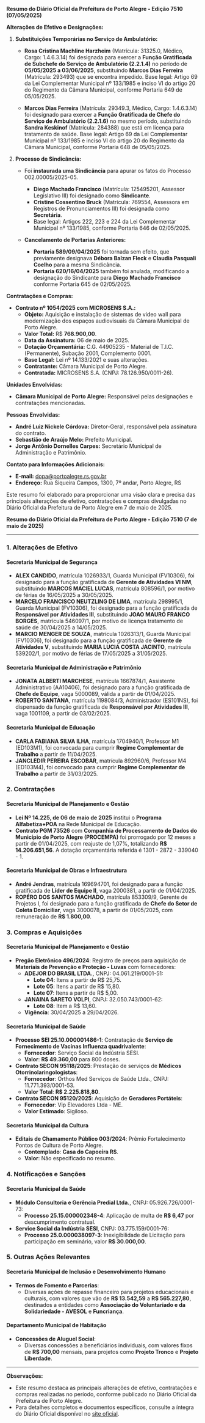 **Resumo do Diário Oficial da Prefeitura de Porto Alegre - Edição 7510 (07/05/2025)**

**Alterações de Efetivo e Designações:**
1. **Substituições Temporárias no Serviço de Ambulatório:**
   - **Rosa Cristina Machline Harzheim** (Matrícula: 31325.0, Médico, Cargo: 1.4.6.3.14) foi designada para exercer a **Função Gratificada de Subchefe do Serviço de Ambulatório (2.2.1.4)** no período de **05/05/2025 a 03/06/2025**, substituindo **Marcos Dias Ferreira** (Matrícula: 293493) que se encontra impedido. Base legal: Artigo 69 da Lei Complementar Municipal nº 133/1985 e inciso VI do artigo 20 do Regimento da Câmara Municipal, conforme Portaria 649 de 05/05/2025.

   - **Marcos Dias Ferreira** (Matrícula: 29349.3, Médico, Cargo: 1.4.6.3.14) foi designado para exercer a **Função Gratificada de Chefe do Serviço de Ambulatório (2.2.1.6)** no mesmo período, substituindo **Sandra Keskinof** (Matrícula: 284388) que está em licença para tratamento de saúde. Base legal: Artigo 69 da Lei Complementar Municipal nº 133/1985 e inciso VI do artigo 20 do Regimento da Câmara Municipal, conforme Portaria 648 de 05/05/2025.

2. **Processo de Sindicância:**
   - Foi **instaurada uma Sindicância** para apurar os fatos do Processo 002.00005/2025-05.
     - **Diego Machado Francisco** (Matrícula: 125495201, Assessor Legislativo III) foi designado como **Sindicante**.
     - **Cristine Cossentino Bruck** (Matrícula: 769554, Assessora em Registros de Pronunciamentos III) foi designada como **Secretária**.
     - Base legal: Artigos 222, 223 e 224 da Lei Complementar Municipal nº 133/1985, conforme Portaria 646 de 02/05/2025.

   - **Cancelamento de Portarias Anteriores:**
     - **Portaria 589/09/04/2025** foi tornada sem efeito, que previamente designava **Débora Balzan Fleck** e **Claudia Pasquali Coelho** para a mesma Sindicância.
     - **Portaria 620/16/04/2025** também foi anulada, modificando a designação do Sindicante para **Diego Machado Francisco** conforme Portaria 645 de 02/05/2025.

**Contratações e Compras:**
- **Contrato nº 1054/2025 com MICROSENS S.A.:**
  - **Objeto:** Aquisição e instalação de sistemas de video wall para modernização dos espaços audiovisuais da Câmara Municipal de Porto Alegre.
  - **Valor Total:** R$ **768.900,00**.
  - **Data da Assinatura:** 06 de maio de 2025.
  - **Dotação Orçamentária:** C.G. 44905235 - Material de T.I.C. (Permanente), Subação 2001, Complemento 0001.
  - **Base Legal:** Lei nº 14.133/2021 e suas alterações.
  - **Contratante:** Câmara Municipal de Porto Alegre.
  - **Contratada:** MICROSENS S.A. (CNPJ: 78.126.950/0011-26).

**Unidades Envolvidas:**
- **Câmara Municipal de Porto Alegre:** Responsável pelas designações e contratações mencionadas.

**Pessoas Envolvidas:**
- **André Luiz Nickele Córdova:** Diretor-Geral, responsável pela assinatura do contrato.
- **Sebastião de Araújo Melo:** Prefeito Municipal.
- **Jorge Antônio Dornelles Carpes:** Secretário Municipal de Administração e Patrimônio.

**Contato para Informações Adicionais:**
- **E-mail:** dopa@portoalegre.rs.gov.br
- **Endereço:** Rua Siqueira Campos, 1300, 7º andar, Porto Alegre, RS

Este resumo foi elaborado para proporcionar uma visão clara e precisa das principais alterações de efetivo, contratações e compras divulgadas no Diário Oficial da Prefeitura de Porto Alegre em 7 de maio de 2025.

**Resumo do Diário Oficial da Prefeitura de Porto Alegre - Edição 7510 (7 de maio de 2025)**

---

### **1. Alterações de Efetivo**

#### **Secretaria Municipal de Segurança**
- **ALEX CANDIDO**, matrícula 1026933/1, Guarda Municipal (FV10306), foi designado para a função gratificada de **Gerente de Atividades VI NM**, substituindo **MARCOS MACIEL LUCAS**, matrícula 808596/1, por motivo de férias de 16/05/2025 a 30/05/2025.
- **MARCELO FRANCISCO NEUTZLING DE LIMA**, matrícula 298995/1, Guarda Municipal (FV10306), foi designado para a função gratificada de **Responsável por Atividades III**, substituindo **JOAO MAURO FRANCO BORGES**, matrícula 546097/1, por motivo de licença tratamento de saúde de 30/04/2025 a 14/05/2025.
- **MARCIO MENGER DE SOUZA**, matrícula 1026313/1, Guarda Municipal (FV10306), foi designado para a função gratificada de **Gerente de Atividades V**, substituindo **MARIA LUCIA COSTA JACINTO**, matrícula 539202/1, por motivo de férias de 17/05/2025 a 31/05/2025.

#### **Secretaria Municipal de Administração e Patrimônio**
- **JONATA ALBERTI MARCHESE**, matrícula 1667874/1, Assistente Administrativo (AA10406), foi designado para a função gratificada de **Chefe de Equipe**, vaga 5000089, válida a partir de 01/04/2025.
- **ROBERTO SANTANA**, matrícula 1198084/3, Administrador (ES101NS), foi dispensado da função gratificada de **Responsável por Atividades III**, vaga 1001109, a partir de 03/02/2025.

#### **Secretaria Municipal de Educação**
- **CARLA FABIANA SILVA ILHA**, matrícula 1704940/1, Professor M1 (ED103M1), foi convocada para cumprir **Regime Complementar de Trabalho** a partir de 11/04/2025.
- **JANCLEDIR PEREIRA ESCOBAR**, matrícula 892960/6, Professor M4 (ED103M4), foi convocado para cumprir **Regime Complementar de Trabalho** a partir de 31/03/2025.

### **2. Contratações**

#### **Secretaria Municipal de Planejamento e Gestão**
- **Lei Nº 14.225, de 06 de maio de 2025** institui o **Programa Alfabetiza+POA** na Rede Municipal de Educação.
- **Contrato PGM 73526** com **Companhia de Processamento de Dados do Município de Porto Alegre (PROCEMPA)** foi prorrogado por 12 meses a partir de 01/04/2025, com reajuste de 1,07%, totalizando **R$ 14.206.651,56**. A dotação orçamentária referida é 1301 - 2872 - 339040 - 1.

#### **Secretaria Municipal de Obras e Infraestrutura**
- **André Jendras**, matrícula 169694701, foi designado para a função gratificada de **Líder de Equipe II**, vaga 2000381, a partir de 01/04/2025.
- **ROPÉRO DOS SANTOS MACHADO**, matrícula 853309/9, Gerente de Projetos I, foi designado para a função gratificada de **Chefe do Setor de Coleta Domiciliar**, vaga 3000078, a partir de 01/05/2025, com remuneração de **R$ 1.800,00**.

### **3. Compras e Aquisições**

#### **Secretaria Municipal de Planejamento e Gestão**
- **Pregão Eletrônico 496/2024**: Registro de preços para aquisição de **Materiais de Prevenção e Proteção - Luvas** com fornecedores:
  - **ADEJOR DO BRASIL LTDA.**, CNPJ: 04.061.219/0001-51:
    - **Lote 04**: Itens a partir de R$ 25,75.
    - **Lote 05**: Itens a partir de R$ 15,80.
    - **Lote 07**: Itens a partir de R$ 5,00.
  - **JANAINA SARETO VOLPI**, CNPJ: 32.050.743/0001-62:
    - **Lote 08**: Item a R$ 13,60.
  - **Vigência**: 30/04/2025 a 29/04/2026.

#### **Secretaria Municipal de Saúde**
- **Processo SEI 25.10.000001486-1**: Contratação de **Serviço de Fornecimento de Vacinas Influenza quadrivalente**:
  - **Fornecedor**: Serviço Social da Indústria SESI.
  - **Valor**: **R$ 49.360,00** para 800 doses.
- **Contrato SECON 95118/2025**: Prestação de serviços de **Médicos Otorrinolaringologistas**:
  - **Fornecedor**: Orthos Med Serviços de Saúde Ltda., CNPJ: 11.771.393/0001-53.
  - **Valor Total**: **R$ 2.225.818,80**.
- **Contrato SECON 95120/2025**: Aquisição de **Geradores Portáteis**:
  - **Fornecedor**: Vip Elevadores Ltda - ME.
  - **Valor Estimado**: Sigiloso.

#### **Secretaria Municipal da Cultura**
- **Editais de Chamamento Público 003/2024**: Prêmio Fortalecimento Pontos de Cultura de Porto Alegre.
  - **Contemplado**: **Casa do Capoeira RS**.
  - **Valor**: Não especificado no resumo.

### **4. Notificações e Sanções**

#### **Secretaria Municipal da Saúde**
- **Módulo Consultoria e Gerência Predial Ltda.**, CNPJ: 05.926.726/0001-73:
  - **Processo 25.15.000002348-4**: Aplicação de multa de **R$ 6,47** por descumprimento contratual.
- **Service Social da Indústria SESI**, CNPJ: 03.775.159/0001-76:
  - **Processo 25.0.000038097-3**: Inexigibilidade de Licitação para participação em seminário, valor **R$ 30.000,00**.

### **5. Outras Ações Relevantes**

#### **Secretaria Municipal de Inclusão e Desenvolvimento Humano**
- **Termos de Fomento e Parcerias**:
  - Diversas ações de repasse financeiro para projetos educacionais e culturais, com valores que vão de **R$ 13.542,59** a **R$ 565.227,80**, destinados a entidades como **Associação do Voluntariado e da Solidariedade - AVESOL** e **Funcriança**.

#### **Departamento Municipal de Habitação**
- **Concessões de Aluguel Social**:
  - Diversas concessões a beneficiários individuais, com valores fixos de **R$ 700,00** mensais, para projetos como **Projeto Tronco** e **Projeto Liberdade**.

---

**Observações:**
- Este resumo destaca as principais alterações de efetivo, contratações e compras realizadas no período, conforme publicado no Diário Oficial da Prefeitura de Porto Alegre.
- Para detalhes completos e documentos específicos, consulte a íntegra do Diário Oficial disponível no [site oficial](http://www.portoalegre.rs.gov.br/dopa).